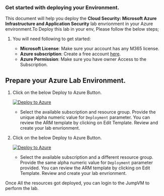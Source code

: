 ### Get started with deploying your Environment.

This document will help you deploy the **Cloud Security: Microsoft Azure Infrastructure and Application Security** lab envrionment in your Azure environment.To Deploy this lab in your env, Please follow the below steps;


1. You will need following to get started:

   - **Microsoft License**: Make sure your account has any M365 license.
   - **Azure subscription**: Create a free account [here](https://azure.microsoft.com/free/).
   - **Azure Permission**: Make sure you have owner Access to the Subscription. 

## Prepare your Azure Lab Environment.

1. Click on the below Deploy to Azure Button.

   [![Deploy to Azure](https://aka.ms/deploytoazurebutton)](https://portal.azure.com/#create/Microsoft.Template/uri/https://experienceazure.blob.core.windows.net/templates/infra-security-lab/deploy-01.json)

   - Select the available subscription and resource group. Provide the unique alpha numeric value for `Deployment` parameter. You can review the ARM template by clicking on Edit Template. Review and create your lab envrionment.

2. Click on the below Deploy to Azure Button.

   [![Deploy to Azure](https://aka.ms/deploytoazurebutton)](https://portal.azure.com/#create/Microsoft.Template/uri/https://experienceazure.blob.core.windows.net/templates/infra-security-lab/deploy-02.json)

   - Select the available subscription and a different resource group. Provide the same alpha numeric value for `Deployment` parameter provided. You can review the ARM template by clicking on Edit Template. Review and create your lab envrionment.

Once All the resources got deployed, you can login to the JumpVM to perform the lab. 
